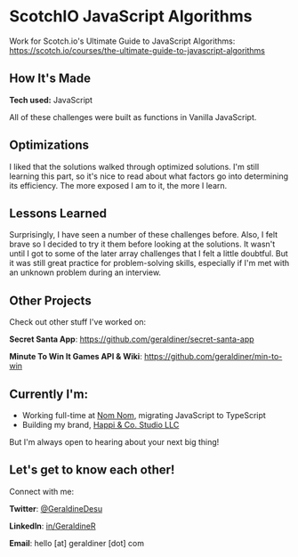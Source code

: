 # ScotchIO JavaScript Algorithms

Work for Scotch.io's Ultimate Guide to JavaScript Algorithms: https://scotch.io/courses/the-ultimate-guide-to-javascript-algorithms

## How It's Made

**Tech used:** JavaScript

All of these challenges were built as functions in Vanilla JavaScript.

## Optimizations

I liked that the solutions walked through optimized solutions. I'm still learning this part, so it's nice to read about what factors go into determining its efficiency. The more exposed I am to it, the more I learn.

## Lessons Learned

Surprisingly, I have seen a number of these challenges before. Also, I felt brave so I decided to try it them before looking at the solutions. It wasn't until I got to some of the later array challenges that I felt a little doubtful. But it was still great practice for problem-solving skills, especially if I'm met with an unknown problem during an interview.












## Other Projects

Check out other stuff I've worked on:

**Secret Santa App**: https://github.com/geraldiner/secret-santa-app

**Minute To Win It Games API & Wiki**: https://github.com/geraldiner/min-to-win

## Currently I'm:

- Working full-time at <a target="_blank" href="https://nomnomnow.com">Nom Nom</a>, migrating JavaScript to TypeScript
- Building my brand, <a target="_blank" href="https://happiandco.com">Happi & Co. Studio LLC</a>

But I'm always open to hearing about your next big thing!

## Let's get to know each other!

Connect with me:

**Twitter**: [@GeraldineDesu](https://twitter.com/geraldinedesu)

**LinkedIn**: [in/GeraldineR](https://linkedin.com/in/geraldiner)

**Email**: hello [at] geraldiner [dot] com
